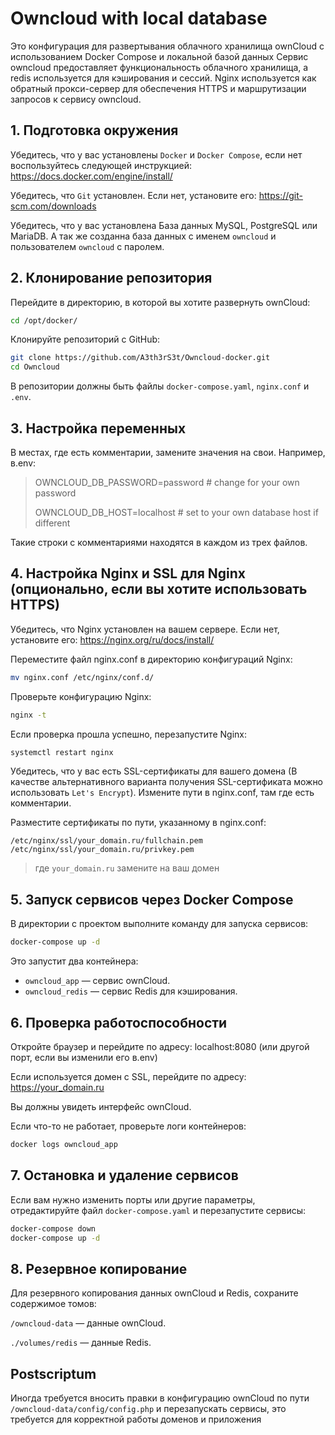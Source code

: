 # Owncloud with local database
Это конфигурация для развертывания облачного хранилища ownCloud с использованием Docker Compose и локальной базой данных
Сервис owncloud предоставляет функциональность облачного хранилища, а redis используется для кэширования и сессий. Nginx используется как обратный прокси-сервер для обеспечения HTTPS и маршрутизации запросов к сервису owncloud.

## 1. Подготовка окружения
Убедитесь, что у вас установлены `Docker` и `Docker Compose`, если нет воспользуйтесь следующей инструкцией: https://docs.docker.com/engine/install/

Убедитесь, что `Git` установлен. Если нет, установите его: https://git-scm.com/downloads

Убедитесь, что у вас установлена База данных MySQL, PostgreSQL или MariaDB. А так же созданна база данных с именем `owncloud` и пользователем `owncloud` с паролем.

## 2. Клонирование репозитория
Перейдите в директорию, в которой вы хотите развернуть ownCloud:
```bash
cd /opt/docker/
```

Клонируйте репозиторий с GitHub:
```bash
git clone https://github.com/A3th3rS3t/Owncloud-docker.git
cd Owncloud
```
В репозитории должны быть файлы `docker-compose.yaml`, `nginx.conf` и `.env`.

## 3. Настройка переменных
В местах, где есть комментарии, замените значения на свои. Например, в.env:
>OWNCLOUD_DB_PASSWORD=password   # change for your own password
>
>OWNCLOUD_DB_HOST=localhost      # set to your own database host if different

Такие строки с комментариями находятся в каждом из трех файлов.

## 4.  Настройка Nginx и SSL для Nginx (опционально, если вы хотите использовать HTTPS)
Убедитесь, что Nginx установлен на вашем сервере. Если нет, установите его: https://nginx.org/ru/docs/install/

Переместите файл nginx.conf в директорию конфигураций Nginx:
```bash
mv nginx.conf /etc/nginx/conf.d/
```
Проверьте конфигурацию Nginx:
```bash
nginx -t
```
Если проверка прошла успешно, перезапустите Nginx:
```bash
systemctl restart nginx
```

Убедитесь, что у вас есть SSL-сертификаты для вашего домена (В качестве альтернативного варианта получения SSL-сертификата можно использовать `Let's Encrypt`). Измените пути в nginx.conf, там где есть комментарии.

Разместите сертификаты по пути, указанному в nginx.conf:
```nginx
/etc/nginx/ssl/your_domain.ru/fullchain.pem
/etc/nginx/ssl/your_domain.ru/privkey.pem
```
> где `your_domain.ru` замените на ваш домен

## 5. Запуск сервисов через Docker Compose
В директории с проектом выполните команду для запуска сервисов:

```bash
docker-compose up -d
```
Это запустит два контейнера:
- `owncloud_app` — сервис ownCloud.
- `owncloud_redis` — сервис Redis для кэширования.

## 6. Проверка работоспособности
Откройте браузер и перейдите по адресу:
localhost:8080  (или другой порт, если вы изменили его в.env)

Если используется домен с SSL, перейдите по адресу: https://your_domain.ru

Вы должны увидеть интерфейс ownCloud.

Если что-то не работает, проверьте логи контейнеров:
```bash
docker logs owncloud_app
```

## 7. Остановка и удаление сервисов
Если вам нужно изменить порты или другие параметры, отредактируйте файл `docker-compose.yaml` и перезапустите сервисы:
```bash
docker-compose down
docker-compose up -d
```

## 8. Резервное копирование
Для резервного копирования данных ownCloud и Redis, сохраните содержимое томов:

`/owncloud-data` — данные ownCloud.

`./volumes/redis` — данные Redis.

## Postscriptum
Иногда требуется вносить правки в конфигурацию ownCloud по пути `/owncloud-data/config/config.php` и перезапускать сервисы, это требуется для корректной работы доменов и приложения
